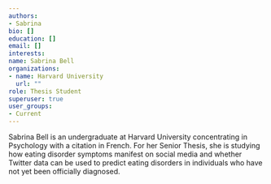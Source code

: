```yaml
---
authors:
- Sabrina
bio: []
education: []
email: []
interests:
name: Sabrina Bell
organizations:
- name: Harvard University
  url: ""
role: Thesis Student
superuser: true
user_groups:
- Current
---
```


Sabrina Bell is an undergraduate at Harvard University concentrating in Psychology with a citation in French. For her Senior Thesis, she is studying how eating disorder symptoms manifest on social media and whether Twitter data can be used to predict eating disorders in individuals who have not yet been officially diagnosed. 